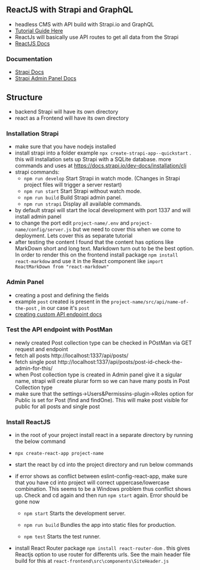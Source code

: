 ## ReactJS with Strapi and GraphQL 

- headless CMS with API build with Strapi.io and GraphQL
- [Tutorial Guide Here](https://www.youtube.com/playlist?list=PL4cUxeGkcC9h6OY8_8Oq6JerWqsKdAPxn)
- ReactJs will basically use API routes to get all data from the Strapi
- [ReactJS Docs](https://react.dev/learn)

### Documentation

- [Strapi Docs](https://docs.strapi.io/dev-docs/quick-start)
- [Strapi Admin Panel Docs](https://docs.strapi.io/dev-docs/configurations/admin-panel)


## Structure

- backend Strapi will have its own directory
- react as a Frontend will have its own directory


### Installation Strapi

- make sure that you have nodejs installed
- install strapi into a folder example `npx create-strapi-app--quickstart` . this will installation sets up Strapi with a SQLite database. more commands and uses at https://docs.strapi.io/dev-docs/installation/cli 
- strapi commands:
    - `npm run develop`
  Start Strapi in watch mode. (Changes in Strapi project files will trigger a server restart)
    - `npm run start`
  Start Strapi without watch mode.
    - `npm run build`
  Build Strapi admin panel.
    - `npm run strapi`
  Display all available commands.
- by default strapi will start the local development with port 1337 and will install admin panel
- to change the port edit `project-name/.env` and `project-name/config/server.js` but we need to cover this when we come to deployment. Lets cover this as separate tutorial
- after testing the content I found that the content has options like MarkDown short and long text. Markdown turn out to be the best option. In order to render this on the frontend install package `npm install react-markdow` and use it in the React component like `import ReactMarkDown from "react-markdown"`

### Admin Panel

- creating a post and defining the fields
- example `post` created is present in the `project-name/src/api/name-of-the-post` , in our case it's `post`
- [creating custom API endpoint docs](https://strapi.io/blog/how-to-create-a-custom-api-endpoint-in-strapi)

### Test the API endpoint with PostMan

- newly created Post collection type can be checked in POstMan via GET request and endpoint 
- fetch all posts http://localhost:1337/api/posts/ 
- fetch single post http://localhost:1337/api/posts/post-id-check-the-admin-for-this/
- when Post collection type is created in Admin panel give it a sigular name, strapi will create plurar form so we can have many posts in Post Collection type
- make sure that the settings->Users&Permissins-plugin->Roles option for Public is set for  Post (find and findOne). This will make post visible for public for all posts and single post

### Install ReactJS

- in the root of your project install react in a separate directory by running the below command
- `npx create-react-app project-name`
- start the react by cd into the project directory and run below commands
- if error shows as conflict between  eslint-config-react-app, make sure that you have cd into project will correct uppercase/lowercase combination. This seems to be a Windows problem thus conflict shows up. Check and cd again and then run `npm start` again. Error should be gone now
  - `npm start`
    Starts the development server.

  - `npm run build`
    Bundles the app into static files for production.

  - `npm test`
    Starts the test runner.

- install React Router package `npm install react-router-dom` . this gives Reactjs option to use router for differents urls. See the main header file build for this at `react-frontend\src\components\SiteHeader.js`